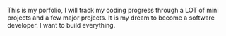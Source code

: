 This is my porfolio, I will track my coding progress through a LOT of mini projects and a few major projects.
It is my dream to become a software developer. I want to build everything.
